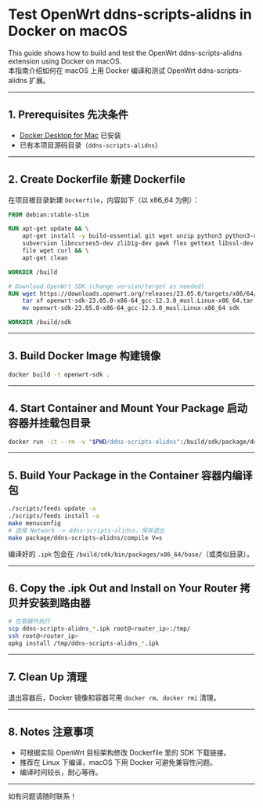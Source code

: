 # Test OpenWrt ddns-scripts-alidns in Docker on macOS

This guide shows how to build and test the OpenWrt ddns-scripts-alidns extension using Docker on macOS.  
本指南介绍如何在 macOS 上用 Docker 编译和测试 OpenWrt ddns-scripts-alidns 扩展。

---

## 1. Prerequisites 先决条件
- [Docker Desktop for Mac](https://www.docker.com/products/docker-desktop) 已安装
- 已有本项目源码目录（`ddns-scripts-alidns`）

---

## 2. Create Dockerfile 新建 Dockerfile
在项目根目录新建 `Dockerfile`，内容如下（以 x86_64 为例）：

```Dockerfile
FROM debian:stable-slim

RUN apt-get update && \
    apt-get install -y build-essential git wget unzip python3 python3-distutils python3-setuptools \
    subversion libncurses5-dev zlib1g-dev gawk flex gettext libssl-dev xsltproc rsync \
    file wget curl && \
    apt-get clean

WORKDIR /build

# Download OpenWrt SDK (change version/target as needed)
RUN wget https://downloads.openwrt.org/releases/23.05.0/targets/x86/64/openwrt-sdk-23.05.0-x86-64_gcc-12.3.0_musl.Linux-x86_64.tar.xz && \
    tar xf openwrt-sdk-23.05.0-x86-64_gcc-12.3.0_musl.Linux-x86_64.tar.xz && \
    mv openwrt-sdk-23.05.0-x86-64_gcc-12.3.0_musl.Linux-x86_64 sdk

WORKDIR /build/sdk
```

---

## 3. Build Docker Image 构建镜像

```sh
docker build -t openwrt-sdk .
```

---

## 4. Start Container and Mount Your Package 启动容器并挂载包目录

```sh
docker run -it --rm -v "$PWD/ddns-scripts-alidns":/build/sdk/package/ddns-scripts-alidns openwrt-sdk /bin/bash
```

---

## 5. Build Your Package in the Container 容器内编译包

```sh
./scripts/feeds update -a
./scripts/feeds install -a
make menuconfig
# 选择 Network -> ddns-scripts-alidns，保存退出
make package/ddns-scripts-alidns/compile V=s
```

编译好的 `.ipk` 包会在 `/build/sdk/bin/packages/x86_64/base/`（或类似目录）。

---

## 6. Copy the .ipk Out and Install on Your Router 拷贝并安装到路由器

```sh
# 在容器外执行
scp ddns-scripts-alidns_*.ipk root@<router_ip>:/tmp/
ssh root@<router_ip>
opkg install /tmp/ddns-scripts-alidns_*.ipk
```

---

## 7. Clean Up 清理
退出容器后，Docker 镜像和容器可用 `docker rm`、`docker rmi` 清理。

---

## 8. Notes 注意事项
- 可根据实际 OpenWrt 目标架构修改 Dockerfile 里的 SDK 下载链接。
- 推荐在 Linux 下编译，macOS 下用 Docker 可避免兼容性问题。
- 编译时间较长，耐心等待。

---

如有问题请随时联系！ 